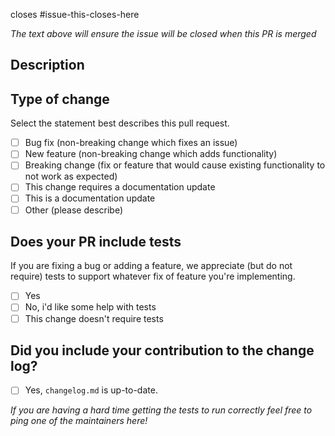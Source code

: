 closes #issue-this-closes-here

*The text above will ensure the issue will be closed when this PR is merged*

<!--- * If this pr does not address an open issue  in the repository, please be sure
to explain what this pull request fixes or does. We prefer to discuss changes in issues first, to just ensure we are all on the same page about the change being proposed.

* If this is a technical code change, please be sure that you have [read our contributing guide.](https://stravalib.readthedocs.io/en/latest/contributing/how-to-contribute.html)
-->

## Description

<!--- Please describe changes made in this pull request in detail -->


## Type of change

Select the statement best describes this pull request.

- [ ] Bug fix (non-breaking change which fixes an issue)
- [ ] New feature (non-breaking change which adds functionality)
- [ ] Breaking change (fix or feature that would cause existing functionality to not work as expected)
- [ ] This change requires a documentation update
- [ ] This is a documentation update
- [ ] Other (please describe)

## Does your PR include tests

If you are fixing a bug or adding a feature, we appreciate (but do not require)
tests to support whatever fix of feature you're implementing.

- [ ] Yes
- [ ] No, i'd like some help with tests
- [ ] This change doesn't require tests

## Did you include your contribution to the change log?

- [ ] Yes, `changelog.md` is up-to-date.

*If you are having a hard time getting the tests to run correctly feel free to
ping one of the maintainers here!*

<!---
If you are a stravalib maintainer submitting a PR in preparation for a new release
you can use the pull request release template:

[https://github.com/stravalib/stravalib/compare/master...branch-name-here?template=release-pull-request-template.md](https://github.com/stravalib/stravalib/compare/master...branch-name-here?template=release-pull-request-template.md). Be sure to modify
the text "branch-name-here" in the above url to apply the release template.
-->
